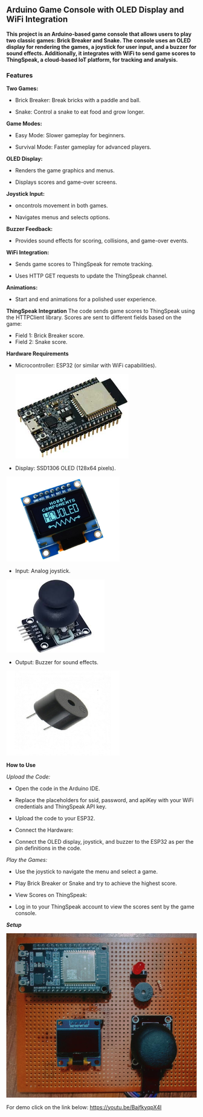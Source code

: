## Arduino Game Console with OLED Display and WiFi Integration
**This project is an Arduino-based game console that allows users to play two classic games: Brick Breaker and Snake. The console uses an OLED display for rendering the games, a joystick for user input, and a buzzer for sound effects. Additionally, it integrates with WiFi to send game scores to ThingSpeak, a cloud-based IoT platform, for tracking and analysis.**

### Features
**Two Games:**

 - Brick Breaker: Break bricks with a paddle and ball.

 - Snake: Control a snake to eat food and grow longer.

**Game Modes:**

- Easy Mode: Slower gameplay for beginners.

- Survival Mode: Faster gameplay for advanced players.

**OLED Display:**

- Renders the game graphics and menus.

- Displays scores and game-over screens.

**Joystick Input:**

- oncontrols movement in both games.

- Navigates menus and selects options.

**Buzzer Feedback:**

- Provides sound effects for scoring, collisions, and game-over events.

**WiFi Integration:**

- Sends game scores to ThingSpeak for remote tracking.

- Uses HTTP GET requests to update the ThingSpeak channel.

**Animations:**

- Start and end animations for a polished user experience.

**ThingSpeak Integration**
The code sends game scores to ThingSpeak using the HTTPClient library.
Scores are sent to different fields based on the game:
- Field 1: Brick Breaker score.
- Field 2: Snake score.

**Hardware Requirements**

- Microcontroller: ESP32 (or similar with WiFi capabilities).

   ![alt text](Screenshots/image.png)

- Display: SSD1306 OLED (128x64 pixels).

 <img src="Screenshots/image-1.png" alt="alt text" width="300" height="224">

- Input: Analog joystick.

![alt text](Screenshots/image-2.png)

- Output: Buzzer for sound effects.

<img src="Screenshots/image-3.png" alt="alt text" width="300" height="224">

**How to Use**

*Upload the Code:*

- Open the code in the Arduino IDE.

- Replace the placeholders for ssid, password, and apiKey with your WiFi credentials and ThingSpeak API key.

- Upload the code to your ESP32.

- Connect the Hardware:

- Connect the OLED display, joystick, and buzzer to the ESP32 as per the pin definitions in the code.

*Play the Games:*

- Use the joystick to navigate the menu and select a game.

- Play Brick Breaker or Snake and try to achieve the highest score.

- View Scores on ThingSpeak:

- Log in to your ThingSpeak account to view the scores sent by the game console.

***Setup***

![alt text](Screenshots/image-4.png)

For demo click on the link below:
https://youtu.be/BajfkyqpX4I
